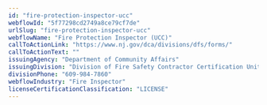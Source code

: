 ```yaml
---
id: "fire-protection-inspector-ucc"
webflowId: "5f77298cd2749a8ce79cf7de"
urlSlug: "fire-protection-inspector-ucc"
webflowName: "Fire Protection Inspector (UCC)"
callToActionLink: "https://www.nj.gov/dca/divisions/dfs/forms/"
callToActionText: ""
issuingAgency: "Department of Community Affairs"
issuingDivision: "Division of Fire Safety Contractor Certification Unit"
divisionPhone: "609-984-7860"
webflowIndustry: "Fire Inspector"
licenseCertificationClassification: "LICENSE"
---
```

